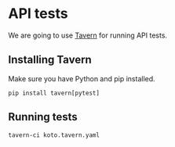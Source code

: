 # API tests

We are going to use [Tavern](https://github.com/taverntesting/tavern) for running API tests.

## Installing Tavern

Make sure you have Python and pip installed.

```
pip install tavern[pytest]
```

## Running tests

```
tavern-ci koto.tavern.yaml
```
